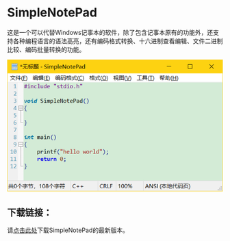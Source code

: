 # SimpleNotePad
这是一个可以代替Windows记事本的软件，除了包含记事本原有的功能外，还支持各种编程语言的语法高亮，还有编码格式转换、十六进制查看编辑、文件二进制比较、编码批量转换的功能。

![主界面](images/1.png)

## 下载链接：

请[点击此处](https://github.com/zhongyang219/SimpleNotePad/releases/latest)下载SimpleNotePad的最新版本。

